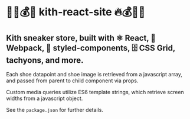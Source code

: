 # 👟👟💰🔥 kith-react-site 🔥💰👟👟

## Kith sneaker store, built with ⚛️ React, 🛄 Webpack, 💅 styled-components, 🗄 CSS Grid, tachyons, and more. 


Each shoe datapoint and shoe image is retrieved from a javascript array, and passed from parent to child component via props.


Custom media queries utilize ES6 template strings, which retrieve screen widths from a javascript object.

See the ```package.json``` for further details.
